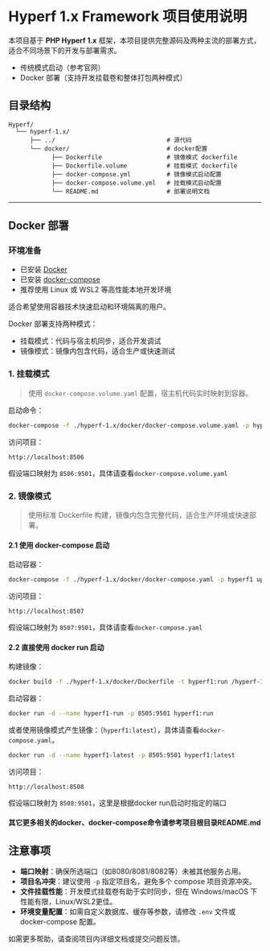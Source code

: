 # Hyperf 1.x Framework 项目使用说明

本项目基于 **PHP Hyperf 1.x** 框架，本项目提供完整源码及两种主流的部署方式，适合不同场景下的开发与部署需求。

- 传统模式启动（参考官网）
- Docker 部署（支持开发挂载卷和整体打包两种模式）

## 目录结构

```text
Hyperf/
  └── hyperf-1.x/
      ├── ../                               # 源代码
      └── docker/                           # docker配置
            ├── Dockerfile                  # 镜像模式 dockerfile
            ├── Dockerfile.volume           # 挂载模式 dockerfile
            ├── docker-compose.yml          # 镜像模式启动配置
            ├── docker-compose.volume.yml   # 挂载模式启动配置
            └── README.md                   # 部署说明文档
```

---

## Docker 部署

### 环境准备

- 已安装 [Docker](https://docs.docker.com/get-docker/)
- 已安装 [docker-compose](https://docs.docker.com/compose/install/)
- 推荐使用 Linux 或 WSL2 等高性能本地开发环境

适合希望使用容器技术快速启动和环境隔离的用户。

Docker 部署支持两种模式：

- 挂载模式：代码与宿主机同步，适合开发调试
- 镜像模式：镜像内包含代码，适合生产或快速测试

### 1. 挂载模式

> 使用 `docker-compose.volume.yaml` 配置，宿主机代码实时映射到容器。

启动命令：

```bash
docker-compose -f ./hyperf-1.x/docker/docker-compose.volume.yaml -p hyperf1-volume up -d --build
```

访问项目：

```
http://localhost:8506
```

假设端口映射为 `8506:9501`，具体请查看`docker-compose.volume.yaml`

### 2. 镜像模式

> 使用标准 Dockerfile 构建，镜像内包含完整代码，适合生产环境或快速部署。

#### 2.1 使用 docker-compose 启动

启动容器：

```bash
docker-compose -f ./hyperf-1.x/docker/docker-compose.yaml -p hyperf1 up -d --build
```

访问项目：

```
http://localhost:8507
```

假设端口映射为 `8507:9501`，具体请查看`docker-compose.yaml`

#### 2.2 直接使用 docker run 启动

构建镜像：

```bash
docker build -f ./hyperf-1.x/docker/Dockerfile -t hyperf1:run /hyperf-1.x/docker
```

启动容器：

```bash
docker run -d --name hyperf1-run -p 8505:9501 hyperf1:run
```

或者使用镜像模式产生镜像：（`hyperf1:latest`），具体请查看`docker-compose.yaml`。

```bash
docker run -d --name hyperf1-latest -p 8505:9501 hyperf1:latest
```

访问项目：

```
http://localhost:8508
```

假设端口映射为 `8508:9501`，这里是根据docker run启动时指定的端口

#### 其它更多相关的docker、docker-compose命令请参考项目根目录README.md

## 注意事项

- **端口映射**：确保所选端口（如8080/8081/8082等）未被其他服务占用。
- **项目名冲突**：建议使用 `-p` 指定项目名，避免多个 compose 项目资源冲突。
- **文件挂载性能**：开发模式挂载卷有助于实时同步，但在 Windows/macOS 下性能有限，Linux/WSL2更佳。
- **环境变量配置**：如需自定义数据库、缓存等参数，请修改 `.env` 文件或 docker-compose 配置。

如需更多帮助，请查阅项目内详细文档或提交问题反馈。
